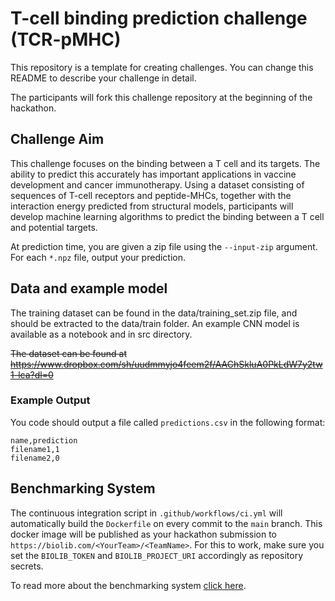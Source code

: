 # T-cell binding prediction challenge (TCR-pMHC)
This repository is a template for creating challenges. You can change this README to describe your challenge in detail.

The participants will fork this challenge repository at the beginning of the hackathon.

## Challenge Aim

This challenge focuses on the binding between a T cell and its targets. The ability to predict this accurately has important applications in vaccine development and cancer immunotherapy. Using a dataset consisting of sequences of T-cell receptors and peptide-MHCs, together with the interaction energy predicted from structural models, participants will develop machine learning algorithms to predict the binding between a T cell and potential targets.

At prediction time, you are given a zip file using the `--input-zip` argument. 
For each `*.npz` file, output your prediction. 

## Data and example model
The training dataset can be found in the data/training_set.zip file, and should be extracted to the data/train folder.
An example CNN model is available as a notebook and in src directory.

~~The dataset can be found at~~
~~https://www.dropbox.com/sh/uudmmyjo4feem2f/AAChSkluA0PkLdW7y2tw1-lca?dl=0~~

### Example Output
You code should output a file called `predictions.csv` in the following format:

```
name,prediction
filename1,1
filename2,0
```

## Benchmarking System
The continuous integration script in `.github/workflows/ci.yml` will automatically build the `Dockerfile` on every commit to the `main` branch. This docker image will be published as your hackathon submission to `https://biolib.com/<YourTeam>/<TeamName>`. For this to work, make sure you set the `BIOLIB_TOKEN` and `BIOLIB_PROJECT_URI` accordingly as repository secrets. 

To read more about the benchmarking system [click here](https://www.notion.so/Benchmarking-System-46bfaeea0119490cb611688b493c589a).
